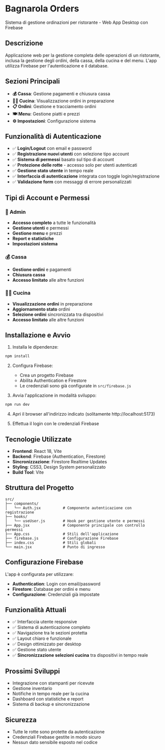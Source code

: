# Bagnarola Orders

Sistema di gestione ordinazioni per ristorante - Web App Desktop con Firebase

## Descrizione

Applicazione web per la gestione completa delle operazioni di un ristorante, inclusa la gestione degli ordini, della cassa, della cucina e del menu. L'app utilizza Firebase per l'autenticazione e il database.

## Sezioni Principali

- **💰 Cassa**: Gestione pagamenti e chiusura cassa
- **👨‍🍳 Cucina**: Visualizzazione ordini in preparazione
- **📋 Ordini**: Gestione e tracciamento ordini
- **🍽️ Menu**: Gestione piatti e prezzi
- **⚙️ Impostazioni**: Configurazione sistema

## Funzionalità di Autenticazione

- ✅ **Login/Logout** con email e password
- ✅ **Registrazione nuovi utenti** con selezione tipo account
- ✅ **Sistema di permessi** basato sul tipo di account
- ✅ **Protezione delle rotte** - accesso solo per utenti autenticati
- ✅ **Gestione stato utente** in tempo reale
- ✅ **Interfaccia di autenticazione** integrata con toggle login/registrazione
- ✅ **Validazione form** con messaggi di errore personalizzati

## Tipi di Account e Permessi

### **👑 Admin**
- **Accesso completo** a tutte le funzionalità
- **Gestione utenti** e permessi
- **Gestione menu** e prezzi
- **Report e statistiche**
- **Impostazioni sistema**

### **💰 Cassa**
- **Gestione ordini** e pagamenti
- **Chiusura cassa**
- **Accesso limitato** alle altre funzioni

### **👨‍🍳 Cucina**
- **Visualizzazione ordini** in preparazione
- **Aggiornamento stato** ordini
- **Selezione ordini** sincronizzata tra dispositivi
- **Accesso limitato** alle altre funzioni

## Installazione e Avvio

1. Installa le dipendenze:
```bash
npm install
```

2. Configura Firebase:
   - Crea un progetto Firebase
   - Abilita Authentication e Firestore
   - Le credenziali sono già configurate in `src/firebase.js`

3. Avvia l'applicazione in modalità sviluppo:
```bash
npm run dev
```

4. Apri il browser all'indirizzo indicato (solitamente http://localhost:5173)

5. Effettua il login con le credenziali Firebase

## Tecnologie Utilizzate

- **Frontend**: React 18, Vite
- **Backend**: Firebase (Authentication, Firestore)
- **Sincronizzazione**: Firestore Realtime Updates
- **Styling**: CSS3, Design System personalizzato
- **Build Tool**: Vite

## Struttura del Progetto

```
src/
├── components/
│   └── Auth.jsx          # Componente autenticazione con registrazione
├── hooks/
│   └── useUser.js        # Hook per gestione utente e permessi
├── App.jsx               # Componente principale con controllo permessi
├── App.css               # Stili dell'applicazione
├── firebase.js           # Configurazione Firebase
├── index.css             # Stili globali
└── main.jsx              # Punto di ingresso
```

## Configurazione Firebase

L'app è configurata per utilizzare:
- **Authentication**: Login con email/password
- **Firestore**: Database per ordini e menu
- **Configurazione**: Credenziali già impostate

## Funzionalità Attuali

- ✅ Interfaccia utente responsive
- ✅ Sistema di autenticazione completo
- ✅ Navigazione tra le sezioni protetta
- ✅ Layout chiaro e funzionale
- ✅ Design ottimizzato per desktop
- ✅ Gestione stato utente
- ✅ **Sincronizzazione selezioni cucina** tra dispositivi in tempo reale

## Prossimi Sviluppi

- Integrazione con stampanti per ricevute
- Gestione inventario
- Notifiche in tempo reale per la cucina
- Dashboard con statistiche e report
- Sistema di backup e sincronizzazione

## Sicurezza

- Tutte le rotte sono protette da autenticazione
- Credenziali Firebase gestite in modo sicuro
- Nessun dato sensibile esposto nel codice
